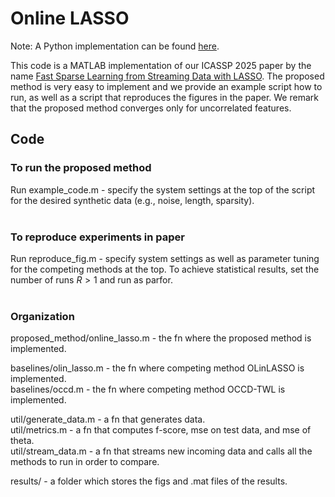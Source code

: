 # Online LASSO

Note: A Python implementation can be found [here](https://github.com/marija-iloska/online_lasso_python).


This code is a MATLAB implementation of our ICASSP 2025 paper by the name [Fast Sparse Learning from Streaming Data with LASSO](https://ieeexplore.ieee.org/abstract/document/10888851?casa_token=Dusif4LLUc0AAAAA:ck32s98B2ct-hkafNyZdiAJ-6hX8D8xVBerTTUbwCLZI2MLEhwFJSv2I2nL50RrCbTtAjHaR9Po). The proposed method is very easy to implement and we provide an example script how to run, as well as a script that reproduces the figures in the paper. We remark that the proposed method converges only for uncorrelated features.


## Code
### To run the proposed method <br/>
Run example_code.m - specify the system settings at the top of the script for the desired synthetic data (e.g., noise, length, sparsity). <br/>
<br/>

### To reproduce experiments in paper <br/>
Run reproduce_fig.m - specify system settings as well as parameter tuning for the competing methods at the top. To achieve statistical results, set the number of runs $R >1$ and run as parfor. <br/>
<br/>

### Organization <br/>
proposed_method/online_lasso.m  - the fn where the proposed method is implemented. <br/>

baselines/olin_lasso.m - the fn where competing method OLinLASSO is implemented. <br/>
baselines/occd.m - the fn where competing method OCCD-TWL is implemented. <br/>

util/generate_data.m - a fn that generates data. <br/>
util/metrics.m - a fn that computes f-score, mse on test data, and mse of theta. <br/>
util/stream_data.m - a fn that streams new incoming data and calls all the methods to run in order to compare. <br/>

results/ - a folder which stores the figs and .mat files of the results.


